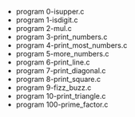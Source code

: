 - program 0-isupper.c
- program 1-isdigit.c
- program 2-mul.c
- program 3-print_numbers.c
- program 4-print_most_numbers.c
- program 5-more_numbers.c
- program 6-print_line.c
- program 7-print_diagonal.c
- program 8-print_square.c
- program 9-fizz_buzz.c
- program 10-print_triangle.c
- program 100-prime_factor.c
